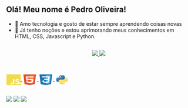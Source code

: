 ## Olá! Meu nome é Pedro Oliveira!
- 👀 Amo tecnologia e gosto de estar sempre aprendendo coisas novas
- 🌱 Já tenho noções e estou aprimorando meus conhecimentos em HTML, CSS, Javascript e Python.

##

<div align="center">
  <a href="https://github.com/phaos93">
  <img height="180em" src="https://github-readme-stats.vercel.app/api?username=phaos93&show_icons=true&theme=dracula&include_all_commits=true&count_private=true"/>
  <img height="180em" src="https://github-readme-stats.vercel.app/api/top-langs/?username=phaos93&layout=compact&langs_count=7&theme=dracula"/>
</div>
  
##
  
 <div style="display: inline_block"><br>
  <img align="center" alt="Phaos-Js" height="30" width="40" src="https://raw.githubusercontent.com/devicons/devicon/master/icons/javascript/javascript-plain.svg">
  <img align="center" alt="Phaos-HTML" height="30" width="40" src="https://raw.githubusercontent.com/devicons/devicon/master/icons/html5/html5-original.svg">
  <img align="center" alt="Phaos-CSS" height="30" width="40" src="https://raw.githubusercontent.com/devicons/devicon/master/icons/css3/css3-original.svg">
  <img align="center" alt="Phaos-Python" height="30" width="40" src="https://raw.githubusercontent.com/devicons/devicon/master/icons/python/python-original.svg">
</div>
  
##
  
 <div> 
  <a href="https://instagram.com/phaos93" target="_blank"><img src="https://img.shields.io/badge/-Instagram-%23E4405F?style=for-the-badge&logo=instagram&logoColor=white" target="_blank"></a>
  <a href = "mailto:phaos93@gmail.com"><img src="https://img.shields.io/badge/-Gmail-%23333?style=for-the-badge&logo=gmail&logoColor=white" target="_blank"></a>
  <a href="https://www.linkedin.com/in/pedro-araujo-a9741a14a/" target="_blank"><img src="https://img.shields.io/badge/-LinkedIn-%230077B5?style=for-the-badge&logo=linkedin&logoColor=white" target="_blank"></a> 

</div>

<!---
phaos93/phaos93 is a ✨ special ✨ repository because its `README.md` (this file) appears on your GitHub profile.
You can click the Preview link to take a look at your changes.
--->
